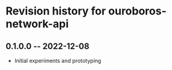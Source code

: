 # Revision history for ouroboros-network-api

## 0.1.0.0 -- 2022-12-08

* Initial experiments and prototyping

